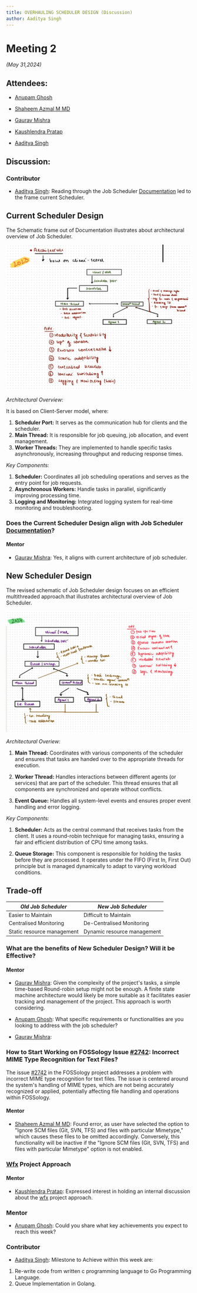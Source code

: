 ```yaml
---
title: OVERHAULING SCHEDULER DESIGN (Discussion)
author: Aaditya Singh
---
```

<!--
SPDX-License-Identifier: CC-BY-SA-4.0

SPDX-FileCopyrightText: 2024 Aditya Singh <singh.aaditya889@gmail.com>
--> 

# Meeting 2

*(May 31,2024)*

## Attendees:

  - [Anupam Ghosh](https://github.com/ag4ums)

  - [Shaheem Azmal M MD](https://github.com/shaheemazmalmmd)

  - [Gaurav Mishra](https://github.com/GMishx)

  - [Kaushlendra Pratap](https://github.com/Kaushl2208)

  - [Aaditya Singh](https://github.com/Aaditya-Singh78)

## Discussion:

### Contributor

  - [Aaditya Singh](https://github.com/Aaditya-Singh78): Reading through the Job Scheduler [Documentation](https://github.com/fossology/fossology/wiki/Job-Scheduler) led to the frame current Scheduler.

**Current Scheduler Design**
---

The Schematic frame out of Documentation illustrates about architectural overview of Job Scheduler.

![currentDesign](../static/img/currentScheduler_Design.png)

*Architectural Overview:*

It is based on Client-Server model, where: 

1. **Scheduler Port:** It serves as the communication hub for clients and the scheduler.
2. **Main Thread:** It is responsible for job queuing, job allocation, and event management.
3. **Worker Threads:** They are implemented to handle specific tasks asynchronously, increasing throughput and reducing response times.

*Key Components:*

1. **Scheduler:** Coordinates all job scheduling operations and serves as the entry point for job requests.
2. **Asynchronous Workers:** Handle tasks in parallel, significantly improving processing time.
3. **Logging and Monitoring:** Integrated logging system for real-time monitoring and troubleshooting.

### Does the Current Scheduler Design align with Job Scheduler [Documentation](https://github.com/fossology/fossology/wiki/Job-Scheduler)?

#### Mentor
- [Gaurav Mishra](https://github.com/GMishx): Yes, it aligns with current architecture of job scheduler.


**New Scheduler Design**
---

The revised schematic of Job Scheduler design focuses on an efficient multithreaded approach.that illustrates architectural overview of Job Scheduler.

![AlteredDesign](../static/img/AlteredScheduler_Design.png)

*Architectural Overiew:*

1. **Main Thread:** Coordinates with various components of the scheduler and ensures that tasks are handed over to the appropriate threads for execution.

2. **Worker Thread:** Handles interactions between different agents (or services) that are part of the scheduler. This thread ensures that all components are synchronized and operate without conflicts.

3. **Event Queue:** Handles all system-level events and ensures proper event handling and error logging.

*Key Components:*

1. **Scheduler:** Acts as the central command that receives tasks from the client. It uses a round-robin technique for managing tasks, ensuring a fair and efficient distribution of CPU time among tasks.

2. **Queue Storage:** This component is responsible for holding the tasks before they are processed. It operates under the FIFO (First In, First Out) principle but is managed dynamically to adapt to varying workload conditions.

**Trade-off**
---

|*Old Job Scheduler* |*New Job Scheduler* |
|--------------------|--------------------|
Easier to Maintain   | Difficult to Maintain |
Centralised Monitoring | De-Centralised Monitoring |
Static resource management | Dynamic resource management |


### What are the benefits of New Scheduler Design? Will it be Effective?

#### Mentor
 - [Gaurav Mishra](https://github.com/GMishx): 
Given the complexity of the project's tasks, a simple time-based Round-robin setup might not be enough. A finite state machine architecture would likely be more suitable as it facilitates easier tracking and management of the project. This approach is worth considering.

 - [Anupam Ghosh](https://github.com/ag4ums): What specific requirements or functionalities are you looking to address with the job scheduler?
 

 - [Gaurav Mishra](https://github.com/GMishx):
 <!-- Explaing Mutual Exclusivity, Queue -->
 <!-- Wfx Approach -->
 <!-- Db  -->
 <!-- Impacting User -->

    
### How to Start Working on FOSSology Issue [#2742](https://github.com/fossology/fossology/issues/2742): Incorrect MIME Type Recognition for Text Files?

The issue [#2742](https://github.com/fossology/fossology/issues/2742) in the FOSSology project addresses a problem with incorrect MIME type recognition for text files. The issue is centered around the system's handling of MIME types, which are not being accurately recognized or applied, potentially affecting file handling and operations within FOSSology.

#### Mentor
 - [Shaheem Azmal M MD](https://github.com/shaheemazmalmmd): Found error, as user have  selected the option to "Ignore SCM files (Git, SVN, TFS) and files with particular Mimetype," which causes these files to be omitted accordingly. Conversely, this functionality will be inactive if the "Ignore SCM files (Git, SVN, TFS) and files with particular Mimetype" option is not enabled.

### [Wfx](https://github.com/siemens/wfx) Project Approach

#### Mentor

  - [Kaushlendra Pratap](https://github.com/Kaushl2208): Expressed interest in holding an internal discussion about the [wfx](https://github.com/siemens/wfx) project approach.

### Mentor
 - [Anupam Ghosh](https://github.com/ag4ums):
 Could you share what key achievements you expect to reach this week?

### Contributor

 - [Aaditya Singh](https://github.com/Aaditya-Singh78): Milestone to Achieve within this week are:
 1. Re-write code from written c programming language to Go Programming Language.
 2. Queue Implementation in Golang.


